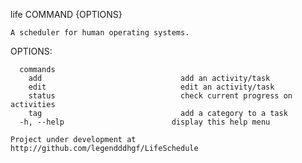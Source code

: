   life COMMAND {OPTIONS}

    A scheduler for human operating systems.

  OPTIONS:

      commands
        add                               add an activity/task
        edit                              edit an activity/task
        status                            check current progress on activities
        tag                               add a category to a task
      -h, --help                        display this help menu

    Project under development at http://github.com/legendddhgf/LifeSchedule
